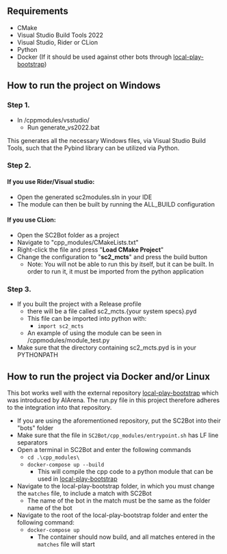 ## Requirements

- CMake
- Visual Studio Build Tools 2022
- Visual Studio, Rider or CLion
- Python
- Docker (If it should be used against other bots through [local-play-bootstrap](https://github.com/aiarena/local-play-bootstrap))

## How to run the project on Windows

### Step 1.

- In /cppmodules/vsstudio/
  - Run generate_vs2022.bat

This generates all the necessary Windows files, via Visual Studio Build Tools,
such that the Pybind library can be utilized via Python.

### Step 2.

#### If you use Rider/Visual studio:

- Open the generated sc2modules.sln in your IDE
- The module can then be built by running the ALL_BUILD configuration

#### If you use CLion:

- Open the SC2Bot folder as a project
- Navigate to "cpp_modules/CMakeLists.txt"
- Right-click the file and press "**Load CMake Project**"
- Change the configuration to "**sc2_mcts**" and press the build button
  - Note: You will not be able to run this by itself, but it can be built. In order to run it, it must be imported from the python application

### Step 3.

- If you built the project with a Release profile
  - there will be a file called sc2_mcts.{your system specs}.pyd
  - This file can be imported into python with:
    - `import sc2_mcts`
  - An example of using the module can be seen in /cppmodules/module_test.py
- Make sure that the directory containing sc2_mcts.pyd is in your PYTHONPATH

## How to run the project via Docker and/or Linux

This bot works well with the external repository [local-play-bootstrap](https://github.com/aiarena/local-play-bootstrap)
which was introduced by AIArena. The run.py file in this project therefore adheres
to the integration into that repository.

- If you are using the aforementioned repository, put the SC2Bot into their
  "bots" folder
- Make sure that the file in `SC2Bot/cpp_modules/entrypoint.sh` has LF line separators
- Open a terminal in SC2Bot and enter the following commands
  - `cd .\cpp_modules\`
  - `docker-compose up --build`
    - This will compile the cpp code to a python module that can be used in [local-play-bootstrap](https://github.com/aiarena/local-play-bootstrap)
- Navigate to the local-play-bootstrap folder, in which
  you must change the `matches` file, to include a match with SC2Bot
  - The name of the bot in the match must be the same as the folder name of the bot
- Navigate to the root of the local-play-bootstrap folder and enter the following command:
  - `docker-compose up`
    - The container should now build, and all matches entered in the `matches` file will start